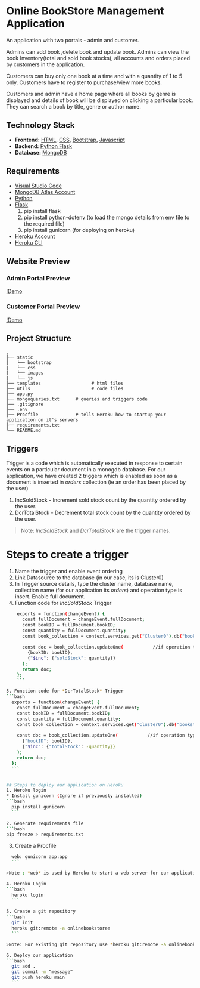 # Online BookStore Management Application
An application with two portals - admin and customer. 

Admins can add book ,delete book and update book. Admins can view the book Inventory(total and sold book stocks), all accounts and orders placed by customers in the application.

Customers can buy only one book at a time and with a quantity of 1 to 5 only. Customers have to register to purchase/view more books.

Customers and admin have a home page where all books by genre is displayed and details of book will be displayed on clicking a particular book.
They can search a book by title, genre or author name.

 
## Technology Stack
* **Frontend:** [HTML](https://html.com/), [CSS](https://developer.mozilla.org/en-US/docs/Web/CSS), [Bootstrap](https://getbootstrap.com/), [Javascript](https://developer.mozilla.org/en-US/docs/Web/JavaScript)
* **Backend:** [Python Flask](https://flask.palletsprojects.com/en/2.0.x/)
* **Database:** [MongoDB](https://www.mongodb.com/atlas/database)

## Requirements
* [Visual Studio Code](https://code.visualstudio.com/)
* [MongoDB Atlas Account](https://www.mongodb.com/atlas/database)
* [Python](https://www.python.org/)
* [Flask](https://pypi.org/project/Flask/)
    1. pip install flask  
    2. pip install python-dotenv (to load the mongo details from env file to the required file)
    3. pip install gunicorn (for deploying on heroku)
* [Heroku Account](https://signup.heroku.com/)
* [Heroku CLI](https://devcenter.heroku.com/articles/heroku-cli#install-the-heroku-cli)

## Website Preview
### Admin Portal Preview
  [!Demo](https://user-images.githubusercontent.com/63465293/144717705-0444def6-41dc-4d17-ba48-0ac1ac2811a7.mp4)

### Customer Portal Preview
  [!Demo](https://user-images.githubusercontent.com/63465293/144717576-540e6beb-c630-4971-b98c-1bb670d7ad3b.mp4)

## Project Structure
    .
    ├── static          
    |   └── bootstrap
    |   └── css
    |   └── images
    |   └── js
    ├── templates                   # html files 
    ├── utils                       # code files
    ├── app.py              
    ├── mongoqueries.txt      # queries and triggers code
    ├── .gitignore
    ├── .env
    ├── Procfile              # tells Heroku how to startup your application on it's servers
    ├── requirements.txt
    └── README.md

## Triggers
Trigger is a code which is automatically executed in response to certain events on a particular document in a monogdb database.
For our application, we have created 2 triggers which is enabled as soon as a document is inserted in *orders* collection (ie an order has been placed by the user)
1. IncSoldStock - Increment sold stock count by the quantity ordered by the user.
2. DcrTotalStock - Decrement total stock count by the quantity ordered by the user.

>Note: *IncSoldStock* and *DcrTotalStock* are the trigger names.

# Steps to create a trigger
1. Name the trigger and enable event ordering
2. Link Datasource to the database (in our case, its is Cluster0)
3. In Trigger source details, type the cluster name, database name, collection name (for our application its *orders*) and operation type is insert. Enable full document.
4. Function code for *IncSoldStock* Trigger
  ```bash
      exports = function(changeEvent) {
        const fullDocument = changeEvent.fullDocument;
        const bookID = fullDocument.bookID;
        const quantity = fullDocument.quantity;
        const book_collection = context.services.get("Cluster0").db("bookstore").collection("books");
        
        const doc = book_collection.updateOne(           //if operation type is 'insert' increment post count by 1
          {bookID: bookID},
          {"$inc": {"soldStock": quantity}}
        );
        return doc;
      };
      ```

5. Function code for *DcrTotalStock* Trigger
  ```bash
    exports = function(changeEvent) {
      const fullDocument = changeEvent.fullDocument;
      const bookID = fullDocument.bookID;
      const quantity = fullDocument.quantity;
      const book_collection = context.services.get("Cluster0").db("bookstore").collection("books");
      
      const doc = book_collection.updateOne(           //if operation type is 'insert' increment post count by 1
        {"bookID": bookID},
        {"$inc": {"totalStock": -quantity}}
      );
      return doc;
    };
    ```


## Steps to deploy our application on Heroku
1. Heroku login
* Install gunicorn (Ignore if previously installed)
  ```bash
    pip install gunicorn
    ```

2. Generate requirements file
  ```bash
  pip freeze > requirements.txt
   ```

3. Create a Procfile
  ```bash
    web: gunicorn app:app
    ```

  >Note : *web* is used by Heroku to start a web server for our application. The *app:app* specifies the module and application name. In our application we have the app module and our flask application is also called app.

4. Heroku Login
  ```bash
    heroku login
    ```
    
5. Create a git repository
  ```bash
    git init
    heroku git:remote -a onlinebookstoree
    ```

  >Note: For existing git repository use *heroku git:remote -a onlinebookstoree*

6. Deploy our application
  ```bash
    git add .
    git commit -m “message”
    git push heroku main
    ```
